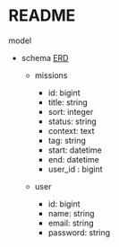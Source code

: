 # README

model

- schema
  [ERD](https://lucid.app/lucidchart/invitations/accept/inv_891a8c39-ff82-4cfc-b75c-4f3c438283bd?viewport_loc=-72%2C-277%2C1707%2C780%2C0_0)

  - missions

    - id: bigint
    - title: string
    - sort: integer
    - status: string
    - context: text
    - tag: string
    - start: datetime
    - end: datetime
    - user_id : bigint

  - user

    - id: bigint
    - name: string
    - email: string
    - password: string
